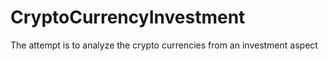 # CryptoCurrencyInvestment
The attempt is to analyze the crypto currencies from an investment aspect
